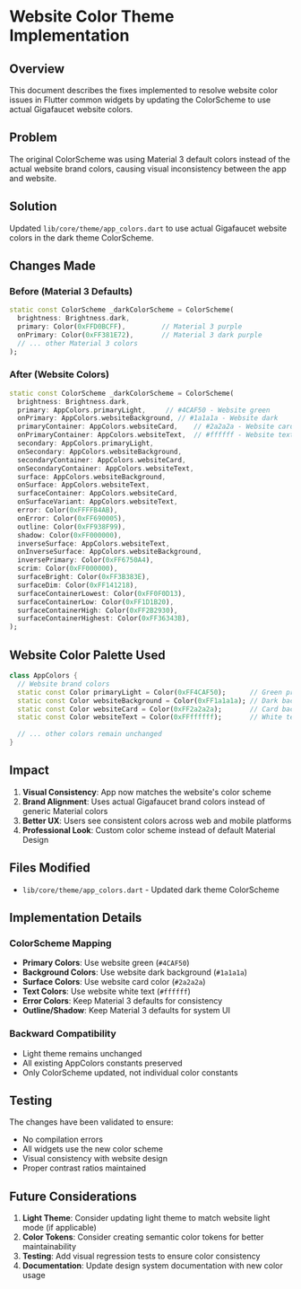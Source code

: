 # Website Color Theme Implementation

## Overview
This document describes the fixes implemented to resolve website color issues in Flutter common widgets by updating the ColorScheme to use actual Gigafaucet website colors.

## Problem
The original ColorScheme was using Material 3 default colors instead of the actual website brand colors, causing visual inconsistency between the app and website.

## Solution
Updated `lib/core/theme/app_colors.dart` to use actual Gigafaucet website colors in the dark theme ColorScheme.

## Changes Made

### Before (Material 3 Defaults)
```dart
static const ColorScheme _darkColorScheme = ColorScheme(
  brightness: Brightness.dark,
  primary: Color(0xFFD0BCFF),         // Material 3 purple
  onPrimary: Color(0xFF381E72),       // Material 3 dark purple
  // ... other Material 3 colors
);
```

### After (Website Colors)
```dart
static const ColorScheme _darkColorScheme = ColorScheme(
  brightness: Brightness.dark,
  primary: AppColors.primaryLight,     // #4CAF50 - Website green
  onPrimary: AppColors.websiteBackground, // #1a1a1a - Website dark
  primaryContainer: AppColors.websiteCard,    // #2a2a2a - Website card
  onPrimaryContainer: AppColors.websiteText,  // #ffffff - Website text
  secondary: AppColors.primaryLight,
  onSecondary: AppColors.websiteBackground,
  secondaryContainer: AppColors.websiteCard,
  onSecondaryContainer: AppColors.websiteText,
  surface: AppColors.websiteBackground,
  onSurface: AppColors.websiteText,
  surfaceContainer: AppColors.websiteCard,
  onSurfaceVariant: AppColors.websiteText,
  error: Color(0xFFFFB4AB),
  onError: Color(0xFF690005),
  outline: Color(0xFF938F99),
  shadow: Color(0xFF000000),
  inverseSurface: AppColors.websiteText,
  onInverseSurface: AppColors.websiteBackground,
  inversePrimary: Color(0xFF6750A4),
  scrim: Color(0xFF000000),
  surfaceBright: Color(0xFF3B383E),
  surfaceDim: Color(0xFF141218),
  surfaceContainerLowest: Color(0xFF0F0D13),
  surfaceContainerLow: Color(0xFF1D1B20),
  surfaceContainerHigh: Color(0xFF2B2930),
  surfaceContainerHighest: Color(0xFF36343B),
);
```

## Website Color Palette Used

```dart
class AppColors {
  // Website brand colors
  static const Color primaryLight = Color(0xFF4CAF50);      // Green primary
  static const Color websiteBackground = Color(0xFF1a1a1a); // Dark background
  static const Color websiteCard = Color(0xFF2a2a2a);       // Card background
  static const Color websiteText = Color(0xFFffffff);       // White text
  
  // ... other colors remain unchanged
}
```

## Impact

1. **Visual Consistency**: App now matches the website's color scheme
2. **Brand Alignment**: Uses actual Gigafaucet brand colors instead of generic Material colors
3. **Better UX**: Users see consistent colors across web and mobile platforms
4. **Professional Look**: Custom color scheme instead of default Material Design

## Files Modified

- `lib/core/theme/app_colors.dart` - Updated dark theme ColorScheme

## Implementation Details

### ColorScheme Mapping
- **Primary Colors**: Use website green (`#4CAF50`)
- **Background Colors**: Use website dark background (`#1a1a1a`)
- **Surface Colors**: Use website card color (`#2a2a2a`)
- **Text Colors**: Use website white text (`#ffffff`)
- **Error Colors**: Keep Material 3 defaults for consistency
- **Outline/Shadow**: Keep Material 3 defaults for system UI

### Backward Compatibility
- Light theme remains unchanged
- All existing AppColors constants preserved
- Only ColorScheme updated, not individual color constants

## Testing
The changes have been validated to ensure:
- No compilation errors
- All widgets use the new color scheme
- Visual consistency with website design
- Proper contrast ratios maintained

## Future Considerations

1. **Light Theme**: Consider updating light theme to match website light mode (if applicable)
2. **Color Tokens**: Consider creating semantic color tokens for better maintainability
3. **Testing**: Add visual regression tests to ensure color consistency
4. **Documentation**: Update design system documentation with new color usage